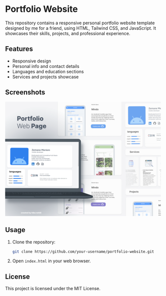 # Portfolio Website

This repository contains a responsive personal portfolio website template designed by me for a friend, using HTML, Tailwind CSS, and JavaScript. It showcases their skills, projects, and professional experience.

## Features

- Responsive design
- Personal info and contact details
- Languages and education sections
- Services and projects showcase

## Screenshots
<img src="post.svg"/>

## Usage

1. Clone the repository:
    ```bash
    git clone https://github.com/your-username/portfolio-website.git
    ```
2. Open `index.html` in your web browser.

## License

This project is licensed under the MIT License.
